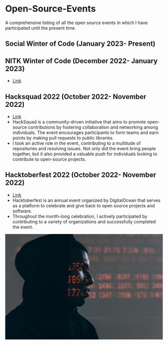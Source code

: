 # Open-Source-Events

A comprehensive listing of all the open source events in which I have participated until the present time.

## Social Winter of Code (January 2023- Present)


## NITK Winter of Code (December 2022- January 2023)
- [Link][Link3]
  
## Hacksquad 2022 (October 2022- November 2022)
- [Link][Link2]
- HackSquad is a community-driven initiative that aims to promote open-source contributions by fostering collaboration and networking among individuals. The event encourages participants to form teams and earn points by making pull requests to public libraries. 
- I took an active role in the event, contributing to a multitude of repositories and resolving issues. Not only did the event bring people together, but it also provided a valuable push for individuals looking to contribute to open-source projects.

## Hacktoberfest 2022 (October 2022- November 2022)
- [Link][Link1]
- Hacktoberfest is an annual event organized by DigitalOcean that serves as a platform to celebrate and give back to open source projects and software.
- Throughout the month-long celebration, I actively participated by contributing to a variety of organizations and successfully completed the event.

[Link1]: https://bit.ly/3XtYszq
[Link2]: https://bit.ly/3keBbDk
[Link3]: https://bit.ly/3XiE3O7


 ![ background image](bg.jpg) 
